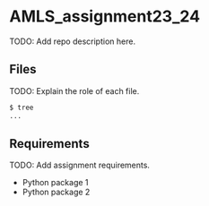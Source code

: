# AMLS_assignment23_24

TODO: Add repo description here.

## Files

TODO: Explain the role of each file.

```bash
$ tree
...
```

## Requirements

TODO: Add assignment requirements.

* Python package 1
* Python package 2

